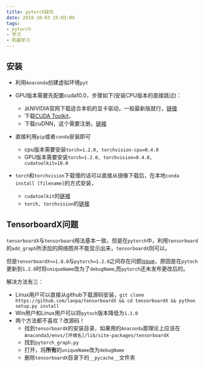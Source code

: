 ```yaml
---
title: pytorch踩坑
date: 2019-10-03 15:03:09
tags:
- pytorch
- 学习
- 机器学习
---
```

## 安装

- 利用`Anaconda`创建虚拟环境`pyt`

- GPU版本需要先配置cuda10.0，步骤如下(安装CPU版本的直接跳过)：
    - 从NIVIDIA官网下载适合本机的显卡驱动，一般最新版就行，[链接](https://www.nvidia.com/Download/index.aspx?lang=en-us)
    - 下载[CUDA Toolkit](https://developer.nvidia.com/cuda-10.0-download-archive?target_os=Windows&target_arch=x86_64&target_version=10&target_type=exelocal)，
    - 下载cuDNN，这个需要注册。[链接](https://developer.nvidia.com/rdp/form/cudnn-download-survey)

- 直接利用`pip`或者`conda`安装即可
    - cpu版本需要安装`torch=1.2.0, torchvision-cpu=0.4.0`
    - GPU版本需要安装`torch=1.2.0, torchvision=0.4.0, cudatoolkit=10.0`

- `torch`和`torchvision`下载慢的话可以直接从镜像下载后，在本地`conda install [filename]`的方式安装，
    - `cudatoolkit`的[链接](https://mirrors.tuna.tsinghua.edu.cn/anaconda/pkgs/main/win-64/cudatoolkit-10.0.130-0.tar.bz2)
    - `torch, torchvision`的[链接](https://mirrors.tuna.tsinghua.edu.cn/anaconda/cloud/pytorch/)

## TensorboardX问题

`tensorboardX`与`tensorboard`用法基本一致，但是在`pytorch`中，利用`tensorboard`的`add_graph`所添加的网络图并不能显示出来，`tensorboardX`则可以。

但是`tensorboardX<=1.8.0`与`pytorch=1.2.0`之间存在问题[issue](https://github.com/lanpa/tensorboardX/issues/483)，原因是在`pytoch`更新到`1.2.0`时将`uniqueName`改为了`debugName`,而`pytorch`还未发布更改后的。

解决方法有三：
- Linux用户可以直接从github下载源码安装，`git clone https://github.com/lanpa/tensorboardX && cd tensorboardX && python setup.py install`
- Win用户和Linux用户可以将`pytoch`版本降低为`1.1.0`
- 两个方法都不喜欢？改源码！
    - 找到`tensorboardX`的安装目录，如果用的`Anaconda`那理论上应该在`Anaconda3/envs/[环境名]/lib/site-packages/tensorboardX`
    - 找到`pytorch_graph.py`
    - 打开，将**所有**的`uniqueName`改为`debugName`
    - 删除`tensorboardX`目录下的`__pycache__`文件夹
